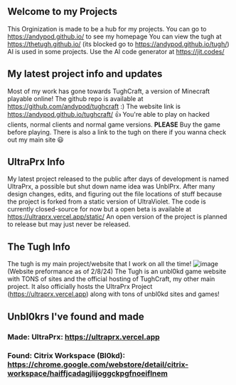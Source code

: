 ## Welcome to my Projects
This Orginization is made to be a hub for my projects.
You can go to https://andypod.github.io/ to see my homepage
You can view the tugh at https://thetugh.github.io/ (its blocked go to https://andypod.github.io/tugh/)
AI is used in some projects. Use the AI code generator at https://jit.codes/
## My latest project info and updates
Most of my work has gone towards TughCraft, a version of Minecraft playable online! The github repo is available at https://github.com/andypod/tughcraft :) The website link is https://andypod.github.io/tughcraft/ 👍 You're able to play on hacked clients, normal clients and normal game versions. **PLEASE** Buy the game before playing. There is also a link to the tugh on there if you wanna check out my main site 😃
## UltraPrx Info
My latest project released to the public after days of development is named UltraPrx, a possible but shut down name idea was UnblPrx. After many design changes, edits, and figuring out the file locations of stuff because the project is forked from a static version of UltraViolet. The code is currently closed-source for now but a open beta is available at https://ultraprx.vercel.app/static/ An open version of the project is planned to release but may just never be released.
## The Tugh Info
The tugh is my main project/website that I work on all the time! 
![image](https://github.com/andypod/.github/assets/111907070/96d94aff-f99e-4dba-996d-4087ac8466fd)
(Website preformance as of 2/8/24)
The Tugh is an unbl0kd game website with TONS of sites and the official hosting of TughCraft, my other main project. It also officially hosts the UltraPrx Project (https://ultraprx.vercel.app) along with tons of unbl0kd sites and games!
## Unbl0krs I've found and made
### Made: UltraPrx: https://ultraprx.vercel.app
### Found: Citrix Workspace (Bl0kd): https://chrome.google.com/webstore/detail/citrix-workspace/haiffjcadagjlijoggckpgfnoeiflnem 
